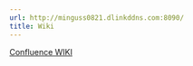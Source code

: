 ```yaml
---
url: http://minguss0821.dlinkddns.com:8090/
title: Wiki
---
```


[Confluence WIKI](http://minguss0821.dlinkddns.com:8090)